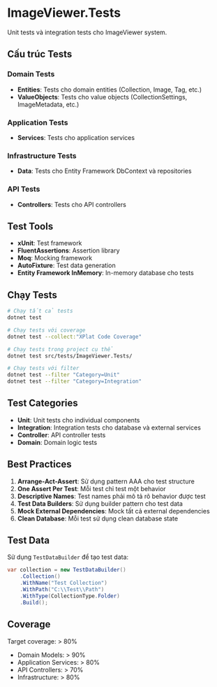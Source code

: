 # ImageViewer.Tests

Unit tests và integration tests cho ImageViewer system.

## Cấu trúc Tests

### Domain Tests
- **Entities**: Tests cho domain entities (Collection, Image, Tag, etc.)
- **ValueObjects**: Tests cho value objects (CollectionSettings, ImageMetadata, etc.)

### Application Tests
- **Services**: Tests cho application services

### Infrastructure Tests
- **Data**: Tests cho Entity Framework DbContext và repositories

### API Tests
- **Controllers**: Tests cho API controllers

## Test Tools

- **xUnit**: Test framework
- **FluentAssertions**: Assertion library
- **Moq**: Mocking framework
- **AutoFixture**: Test data generation
- **Entity Framework InMemory**: In-memory database cho tests

## Chạy Tests

```bash
# Chạy tất cả tests
dotnet test

# Chạy tests với coverage
dotnet test --collect:"XPlat Code Coverage"

# Chạy tests trong project cụ thể
dotnet test src/tests/ImageViewer.Tests/

# Chạy tests với filter
dotnet test --filter "Category=Unit"
dotnet test --filter "Category=Integration"
```

## Test Categories

- **Unit**: Unit tests cho individual components
- **Integration**: Integration tests cho database và external services
- **Controller**: API controller tests
- **Domain**: Domain logic tests

## Best Practices

1. **Arrange-Act-Assert**: Sử dụng pattern AAA cho test structure
2. **One Assert Per Test**: Mỗi test chỉ test một behavior
3. **Descriptive Names**: Test names phải mô tả rõ behavior được test
4. **Test Data Builders**: Sử dụng builder pattern cho test data
5. **Mock External Dependencies**: Mock tất cả external dependencies
6. **Clean Database**: Mỗi test sử dụng clean database state

## Test Data

Sử dụng `TestDataBuilder` để tạo test data:

```csharp
var collection = new TestDataBuilder()
    .Collection()
    .WithName("Test Collection")
    .WithPath("C:\\Test\\Path")
    .WithType(CollectionType.Folder)
    .Build();
```

## Coverage

Target coverage: > 80%

- Domain Models: > 90%
- Application Services: > 80%
- API Controllers: > 70%
- Infrastructure: > 80%
